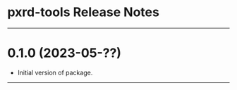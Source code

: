 pxrd-tools Release Notes
===============================================================================

-------------------------------------------------------------------------------
0.1.0 (2023-05-??)
==================
* Initial version of package.

-------------------------------------------------------------------------------
